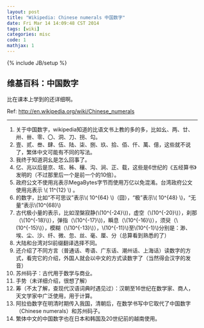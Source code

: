 ```yaml
---
layout: post
title: "Wikipedia: Chinese numerals 中国数字"
date: Fri Mar 14 14:09:48 CST 2014
tags: [wiki]
categories: misc
code: 1
mathjax: 1
---
```

{% include JB/setup %}

维基百科：中国数字
---

比在课本上学到的还详细啊。

Ref: <http://en.wikipedia.org/wiki/Chinese_numerals>

---

1. 关于中国数字，wikipedia知道的比语文书上教的多的多，比如幺、两、廿、卅、卌、零、〇、洞、刀、拐、勾。
2. 壹、贰、叁、肆、伍、陆、柒、捌、玖、拾、佰、仟、萬、億，这些就不说了，繁体中文可能有不同的写法。
3. 我终于知道洞幺是怎么回事了。
4. 亿、兆以后是京、垓、秭、穰、沟、涧、正、载，这些是6世纪的《五经算书》发明的（不过那里后一个是前一个的10倍）。
5. 政府公文不使用兆表示MegaBytes字节而使用万亿以免混淆。台湾政府公文使用兆表示 \\( 11^{12} \\) 。
6. 的数字，比如“不可思议”表示\\( 10^{64} \\)（囧），“极”表示\\( 10^{48} \\)，“无量“表示\\(10^{68}\\)
7. 古代极小量的表示，比如涅槃寂静(\\(10^{-24}\\))，虚空（\\(10^{-20}\\)），刹那（\\(10^{-18}\\)），弹指（\\(10^{-17}\\))，瞬息（\\(10^{-16}\\)），须臾（\\(10^{-15}\\)），模糊（\\(10^{-13}\\)），\\(10^{-11}\\)至\\(10^{-1}\\)分别是：渺、埃、尘、沙、纤、微、忽、丝、毫、厘、分（总算看到熟悉的了）
8. 大陆和台湾对SI前缀翻译选择不同。
9. 还介绍了不同方言（普通话、粤语、广东话、潮州话、上海话）读数字的方式，看完它的介绍，外国人就会以中文的方式读数字了（当然得会汉字的发音）
10. 苏州码子：古代用于数学与商业。
11. 手势（未详细介绍，很想了解）
12. 筹（不太了解，查现代汉语词典时遇见过）：汉朝至16世纪在数学家、商人，天文学家中广泛使用，用于计算。
13. 阿拉伯数字在明清时期传入我国，清朝后，在数学书写中它取代了中国数字（Chinese numerals）和苏州码子。
14. 繁体中文的中国数字也在日本和韩国及20世纪前的越南使用。

